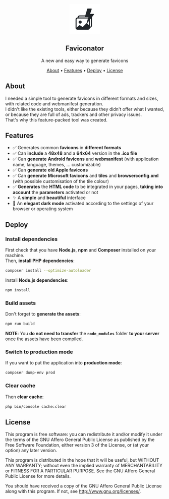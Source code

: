 <p align="center"><img src="/public/android-chrome-96x96.png"></p>
<h2 align="center">Faviconator</h2>
<p align="center">A new and easy way to generate favicons</p>
<p align="center">
    <a href="#about">About</a> •
    <a href="#features">Features</a> •
    <a href="#deploy">Deploy</a> •
    <a href="#license">License</a>
</p>

## About

I needed a simple tool to generate favicons in different formats and sizes, with related code and webmanifest generation.  
I didn't like the existing tools, either because they didn't offer what I wanted, or because they are full of ads, trackers and other privacy issues.  
That's why this feature-packed tool was created.

## Features

- ✅ Generates common **favicons** in **different formats**
- ✅ Can **include** a **48x48** and a **64x64** version in the **.ico file**
- ✅ Can **generate** **Android favicons** and **webmanifest** (with application name, language, themes, ... customizable)
- ✅ Can **generate** **old Apple favicons**
- ✅ Can **generate** **Microsoft favicons** and **tiles** and **browserconfig.xml** (with possible customisation of the tile colour)
- ✅ **Generates** the **HTML code** to be integrated in your pages, **taking into account** the **parameters** activated or not
- ✨ A **simple** and **beautiful** interface
- 🌙 An **elegant dark mode** activated according to the settings of your browser or operating system

## Deploy

### Install dependencies

First check that you have **Node.js**, **npm** and **Composer** installed on your machine.  
Then, **install PHP dependencies**:  
```bash
composer install --optimize-autoloader
```
Install **Node.js dependencies**:  
```bash
npm install
```

### Build assets
Don't forget to **generate the assets**:
```bash
npm run build
```
**NOTE**: You **do not need to transfer** the **`node_modules`** folder **to your server** once the assets have been compiled.

### Switch to production mode
If you want to put the application into **production mode**:
```bash
composer dump-env prod
```

### Clear cache
Then **clear cache**:
```bash
php bin/console cache:clear
```

## License

This program is free software: you can redistribute it and/or modify it under the terms of the GNU Affero General Public License as published by the Free Software Foundation, either version 3 of the License, or (at your option) any later version.

This program is distributed in the hope that it will be useful, but WITHOUT ANY WARRANTY; without even the implied warranty of MERCHANTABILITY or FITNESS FOR A PARTICULAR PURPOSE. See the GNU Affero General Public License for more details.

You should have received a copy of the GNU Affero General Public License along with this program. If not, see http://www.gnu.org/licenses/.
